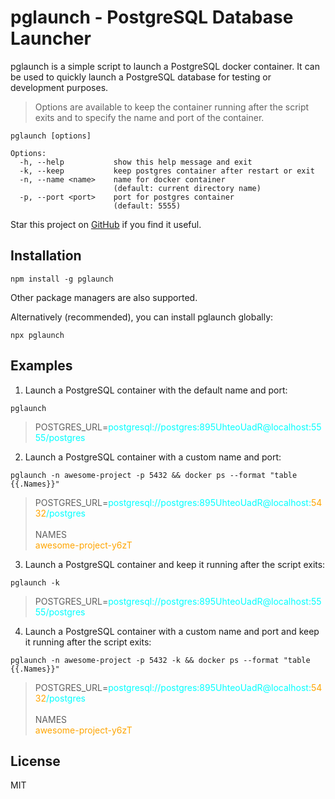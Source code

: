 # pglaunch - PostgreSQL Database Launcher

<!-- Descrition -->

pglaunch is a simple script to launch a PostgreSQL docker container. It can be used to quickly launch a PostgreSQL database for testing or development purposes.

> Options are available to keep the container running after the script exits and to specify the name and port of the container.

```
pglaunch [options]

Options:
  -h, --help           show this help message and exit
  -k, --keep           keep postgres container after restart or exit
  -n, --name <name>    name for docker container
                       (default: current directory name)
  -p, --port <port>    port for postgres container
                       (default: 5555)
```

Star this project on [GitHub](https://github.com/nrjdalal/pglaunch#readme) if you find it useful.

## Installation

```
npm install -g pglaunch
```

Other package managers are also supported.

Alternatively (recommended), you can install pglaunch globally:

```
npx pglaunch
```

## Examples

1. Launch a PostgreSQL container with the default name and port:

```
pglaunch
```

> POSTGRES_URL=<span style="color: cyan">postgresql://postgres:895UhteoUadR@localhost:5555/postgres</span>

2. Launch a PostgreSQL container with a custom name and port:

```
pglaunch -n awesome-project -p 5432 && docker ps --format "table {{.Names}}"
```

> POSTGRES_URL=<span style="color: cyan">postgresql://postgres:895UhteoUadR@localhost:<span style="color: orange">5432</span>/postgres</span><br/><br/>NAMES<br/><span style="color: orange">awesome-project-y6zT</span>

3. Launch a PostgreSQL container and keep it running after the script exits:

```
pglaunch -k
```

> POSTGRES_URL=<span style="color: cyan">postgresql://postgres:895UhteoUadR@localhost:5555/postgres</span>

4. Launch a PostgreSQL container with a custom name and port and keep it running after the script exits:

```
pglaunch -n awesome-project -p 5432 -k && docker ps --format "table {{.Names}}"
```

> POSTGRES_URL=<span style="color: cyan">postgresql://postgres:895UhteoUadR@localhost:<span style="color: orange">5432</span>/postgres</span><br/><br/>NAMES<br/><span style="color: orange">awesome-project-y6zT</span>

## License

MIT
